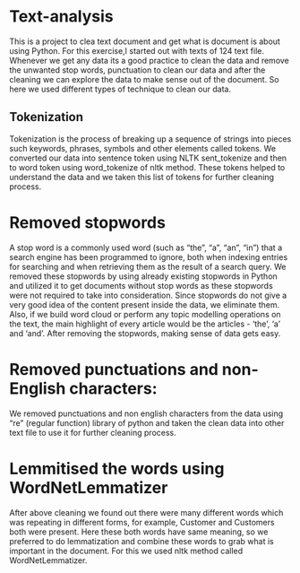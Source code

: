 # Text-analysis
This is a project to clea text document and get what is document is about using Python. For this exercise,I started out with texts of 124 text file.
Whenever we get any data its a good practice to clean the data and remove the unwanted stop words, punctuation to clean our data and after the cleaning we can explore the data to make sense out of the document.  So here we used different types of technique to clean our data.

## Tokenization 

Tokenization is the process of breaking up a sequence of strings into pieces such keywords, phrases, symbols and other elements called tokens.  We converted our data into sentence token using NLTK sent_tokenize and then to word token using word_tokenize of nltk method.  These tokens helped to understand the data and we taken this list of tokens for further cleaning process.
 
# Removed stopwords
A stop word is a commonly used word (such as “the”, “a”, “an”, “in”) that a search engine has been programmed to ignore, both when indexing entries for searching and when retrieving them as the result of a search query.  We removed these stopwords by using already existing stopwords in Python and utilized it to get documents without stop words as these stopwords were not required to take into consideration.
Since stopwords do not give a very good idea of the content present inside the data, we eliminate them. Also, if we build word cloud or perform any topic modelling operations on the text, the main highlight of every article would be the articles - ‘the’, ‘a’ and ‘and’. After removing the stopwords, making sense of data gets easy.

# Removed punctuations and non-English characters:
We removed punctuations and non english characters from the data using “re” (regular function) library of python and taken the clean data into other text file to use it for further cleaning process.


# Lemmitised the words using WordNetLemmatizer
After above cleaning we found out there were many different words which was repeating in different forms, for example, Customer and Customers both were present.  Here these both words have same meaning, so we preferred to do lemmatization and combine these words to grab what is important in the document.  For this we used nltk method called WordNetLemmatizer.
